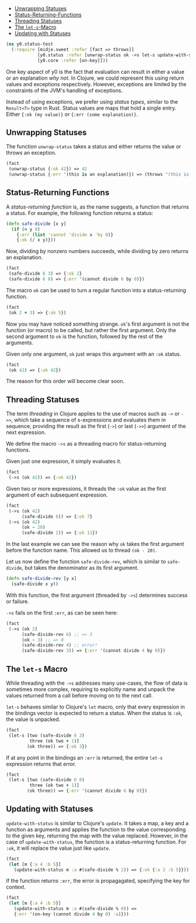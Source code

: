   * [Unwrapping Statuses](#unwrapping-statuses)
  * [Status-Returning-Functions](#status-returning-functions)
  * [Threading Statuses](#threading-statuses)
  * [The `let-s`-Macro](#the-`let-s`-macro)
  * [Updating with Statuses](#updating-with-statuses)
```clojure
(ns y0.status-test
  (:require [midje.sweet :refer [fact => throws]]
            [y0.status :refer [unwrap-status ok ->s let-s update-with-status]]
            [y0.core :refer [on-key]]))

```
One key aspect of y0 is the fact that evaluation can result in either a value or an explanation _why not_.
In Clojure, we could represent this using return values and exceptions respectively. However, exceptions
are limited by the constraints of the JVM's handling of exceptions.

Instead of using exceptions, we prefer using _status types_, similar to the `Result<T>` type in Rust.
Status values are maps that hold a single entry. Either `{:ok (my value)}` or `{:err (some explanation)}`.

## Unwrapping Statuses

The function `unwrap-status` takes a status and either returns the value or throws an exception.
```clojure
(fact
 (unwrap-status {:ok 42}) => 42
 (unwrap-status {:err '(this is an explanation)}) => (throws "(this is an explanation)"))

```
## Status-Returning Functions

A _status-returning function_ is, as the name suggests, a function that returns a status.
For example, the following function returns a status:
```clojure
(defn safe-divide [x y]
  (if (= y 0)
    {:err (list 'cannot 'divide x 'by 0)}
    {:ok (/ x y)}))

```
Now, dividing by nonzero numbers succeeds, while dividing by zero returns an explanation.
```clojure
(fact
 (safe-divide 6 3) => {:ok 2}
 (safe-divide 6 0) => {:err '(cannot divide 6 by 0)})

```
The macro `ok` can be used to turn a regular function into a status-returning function.
```clojure
(fact
 (ok 2 + 3) => {:ok 5})

```
Now you may have noticed something strange. `ok`'s first argument is not the function (or macro) to be
called, but rather the first argument. Only the second argument to `ok` is the function, followed by the
rest of the arguments.

Given only one argument, `ok` just wraps this argument with an `:ok` status.
```clojure
(fact
 (ok 42) => {:ok 42})

```
The reason for this order will become clear soon.

## Threading Statuses

The term _threading_ in Clojure applies to the use of macros such as `->` or `->>`, which take a sequence
of s-expressions and evaluates them in sequence, providing the result as the first (`->`) or last (`->>`)
argument of the next expression.

We define the macro `->s` as a threading macro for status-returning functions.

Given just one expression, it simply evaluates it.
```clojure
(fact
 (->s (ok 42)) => {:ok 42})

```
Given two or more expressions, it threads the `:ok` value as the first argument of each subsequent expression.
```clojure
(fact
 (->s (ok 42)
      (safe-divide 6)) => {:ok 7}
 (->s (ok 42)
      (ok - 20)
      (safe-divide 2)) => {:ok 11})

```
In the last example we can see the reason why `ok` takes the first argument before the function name. This 
allowed us to thread `(ok - 20)`.

Let us now define the function `safe-divide-rev`, which is similar to `safe-divide`, but takes the denominator
as its first argument.
```clojure
(defn safe-divide-rev [y x]
  (safe-divide x y))

```
With this function, the first argument (threaded by `->s`) determines success or failure.

`->s` fails on the first `:err`, as can be seen here:
```clojure
(fact
 (->s (ok 2)
      (safe-divide-rev 6) ;; => 3
      (ok - 3) ;; => 0
      (safe-divide-rev 4) ;; error!
      (safe-divide-rev 3)) => {:err '(cannot divide 4 by 0)})

```
## The `let-s` Macro

While threading with the `->s` addresses many use-cases, the flow of data is sometimes more complex, requiring
to explicitly name and unpack the values returned from a call before moving on to the next call.

`let-s` behaves similar to Clojure's `let` macro, only that every expression in the bindings vector is expected
to return a status. When the status is `:ok`, the value is unpacked.
```clojure
(fact
 (let-s [two (safe-divide 6 3)
         three (ok two + 1)]
        (ok three)) => {:ok 3})

```
If at any point in the bindings an `:err` is returned, the entire `let-s` expression returns that error.
```clojure
(fact
 (let-s [two (safe-divide 6 0)
         three (ok two + 1)]
        (ok three)) => {:err '(cannot divide 6 by 0)})

```
## Updating with Statuses

`update-with-status` is similar to Clojure's `update`. It takes a map, a key and a function
as arguments and applies the function to the value corresponding to the given key, returning
the map with the value replaced. However, in the case of `update-with-status`, the function
is a status-returning function. For `:ok`, it will replace the value just like `update`.
```clojure
(fact
 (let [m {:a 4 :b 5}]
   (update-with-status m :a #(safe-divide % 2)) => {:ok {:a 2 :b 5}}))

```
If the function returns `:err`, the error is propagagated, specifying the key for context.
```clojure
(fact
 (let [m {:a 4 :b 5}]
   (update-with-status m :a #(safe-divide % 0)) => 
   {:err '(on-key (cannot divide 4 by 0) :a)}))
```

